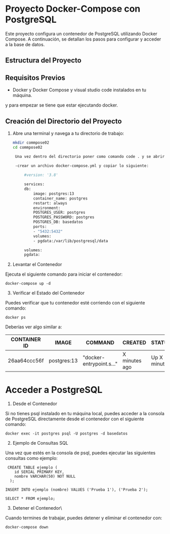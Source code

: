 # Proyecto Docker-Compose con PostgreSQL

Este proyecto configura un contenedor de PostgreSQL utilizando Docker Compose. A continuación, se detallan los pasos para configurar y acceder a la base de datos.

## Estructura del Proyecto

## Requisitos Previos

- Docker y Docker Compose y visual studio code instalados en tu máquina.

y para empezar se tiene que estar ejecutando docker.

## Creación del Directorio del Proyecto

1. Abre una terminal y navega a tu directorio de trabajo:

   ```bash
   mkdir commpose02
   cd commpose02

    Una vez dentro del directorio poner como comando code . y se abrira visual studio code 

    -crear un archivo docker-compose.yml y copiar lo siguiente:
 
 		#version: '3.8'

        services:
        db:
            image: postgres:13
            container_name: postgres
            restart: always
            environment:
            POSTGRES_USER: postgres
            POSTGRES_PASSWORD: postgres
            POSTGRES_DB: basedatos
            ports:
            - "5432:5432"
            volumes:
            - pgdata:/var/lib/postgresql/data

        volumes:
        pgdata:

2. Levantar el Contenedor

Ejecuta el siguiente comando para iniciar el contenedor:
	
	docker-compose up -d

3. Verificar el Estado del Contenedor

Puedes verificar que tu contenedor esté corriendo con el siguiente comando:

    docker ps
Deberías ver algo similar a:


| CONTAINER ID      | IMAGE          | COMMAND               | CREATED         | STATUS         | PORTS                     | NAMES    |
|-------------------|----------------|-----------------------|------------------|----------------|---------------------------|----------|
| 26aa64ccc56f      | postgres:13    | "docker-entrypoint.s…" | X minutes ago    | Up X minutes   | 0.0.0.0:5432->5432/tcp    | postgres  |

# Acceder a PostgreSQL
1. Desde el Contenedor

Si no tienes psql instalado en tu máquina local, puedes acceder a la consola de PostgreSQL directamente desde el contenedor con el siguiente comando:

    docker exec -it postgres psql -U postgres -d basedatos

2. Ejemplo de Consultas SQL

Una vez que estés en la consola de psql, puedes ejecutar las siguientes consultas como ejemplo:

     CREATE TABLE ejemplo (
        id SERIAL PRIMARY KEY,
        nombre VARCHAR(50) NOT NULL
      );

    INSERT INTO ejemplo (nombre) VALUES ('Prueba 1'), ('Prueba 2');

    SELECT * FROM ejemplo;
3. Detener el Contenedor\

Cuando termines de trabajar, puedes detener y eliminar el contenedor con:

    docker-compose down

